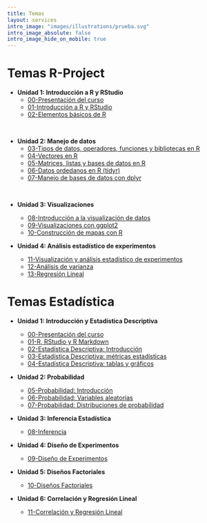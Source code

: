 ```yaml
---
title: Temas
layout: services
intro_image: "images/illustrations/prueba.svg"
intro_image_absolute: false
intro_image_hide_on_mobile: true
---
```


# Temas R-Project

- **Unidad 1: Introducción a R y RStudio**
    + [00-Presentación del curso](/temas/00-Curso/00-Curso.html)
    + [01-Introducción a R y RStudio](/temas/01-IntroR-RStudio/01-IntroR-RStudio.html)
    + [02-Elementos básicos de R](/temas/02-Elementos-basicos-R/02-Elementos-basicos-R.html)
<br>

- **Unidad 2: Manejo de datos**
    + [03-Tipos de datos, operadores, funciones y bibliotecas en R](/temas/03-Tipos-datos-R/03-Tipos-datos-R.html)
    + [04-Vectores en R](/temas/04-Vectores-R/04-Vectores-R.html)
    + [05-Matrices, listas y bases de datos en R](/temas/05-Matriz-Listas-BDatos/05-Matriz-Listas-BDatos.html)
    + [06-Datos ordedanos en R (tidyr)](/temas/06-Datos-Ordenados-tidyr/06-Datos-Ordenados-tidyr.html)
    + [07-Manejo de bases de datos con dplyr](/temas/07-Manejo-Datos-dplyr/07-Manejo-Datos-dplyr.html)
<br>

- **Unidad 3: Visualizaciones**
    + [08-Introducción a la visualización de datos](/temas/08-Intro-Graphics/08-Intro-Graphics.html)
    + [09-Visualizaciones con ggplot2](/temas/09-Graphics-ggplot2/09-Graphics-ggplot2.html)
    + [10-Construcción de mapas con R]()

- **Unidad 4: Análisis estadístico de experimentos**
    + [11-Visualización y análisis estadístico de experimentos]()
    + [12-Análisis de varianza]()  
    + [13-Regresión Lineal]()  

# Temas Estadística

- **Unidad 1: Introducción y Estadística Descriptiva**
    + [00-Presentación del curso](/temas/Statistics/00-Curso/00-Curso.html)
    + [01-R, RStudio y R Markdown](/temas/Statistics/01-R-RStudio/01-R-RStudio.html)
    + [02-Estadística Descriptiva: Introducción](/temas/Statistics/02-Estad-Descriptiva/02-Estad-Descriptiva.html)
    + [03-Estadística Descriptiva: métricas estadísticas](/temas/Statistics/03-Estad-Descriptiva-R/03-Estad-Descriptiva-R.html)
    + [04-Estadística Descriptiva: tablas y gráficos](/temas/Statistics/04-Estad-Descriptiva-R2/04-Estad-Descriptiva-R2.html)

- **Unidad 2: Probabilidad**
    + [05-Probabilidad: Introducción](/temas/Statistics/05-Intro-Probabilidad/05-Intro-Probabilidad.html)
    + [06-Probabilidad: Variables aleatorias](/temas/Statistics/06-Distribuciones-Probabilidad/06-Distribuciones-Probabilidad.html)
    + [07-Probabilidad: Distribuciones de probabilidad](/temas/Statistics/)
    
- **Unidad 3: Inferencia Estadística**
    + [08-Inferencia](/temas/Statistics/)

- **Unidad 4: Diseño de Experimentos**
    + [09-Diseño de Experimentos](/temas/Statistics/)

- **Unidad 5: Diseños Factoriales**
    + [10-Diseños Factoriales](/temas/Statistics/)

- **Unidad 6: Correlación y Regresión Lineal**
    + [11-Correlación y Regresión Lineal](/temas/Statistics/)